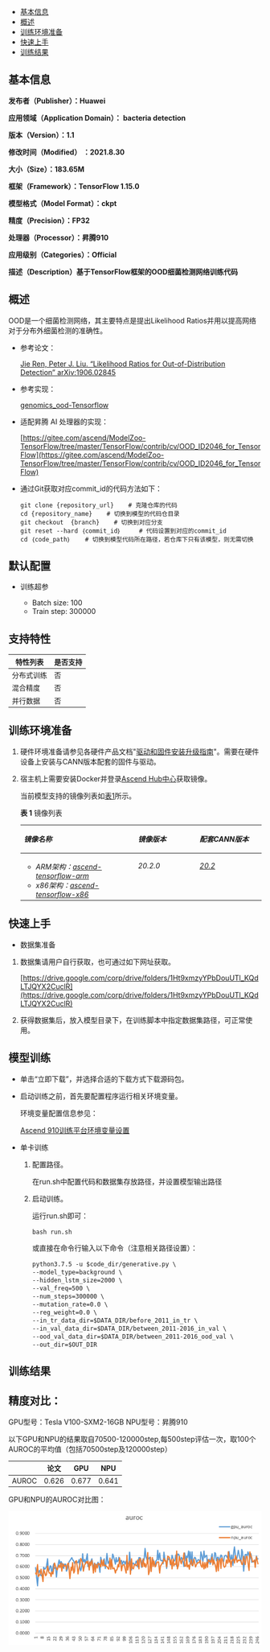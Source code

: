 -   [基本信息](##基本信息.md)
-   [概述](#概述.md)
-   [训练环境准备](#训练环境准备.md)
-   [快速上手](#快速上手.md)
-   [训练结果](#训练结果.md)

## 基本信息

**发布者（Publisher）：Huawei**

**应用领域（Application Domain）： bacteria detection**

**版本（Version）：1.1**

**修改时间（Modified） ：2021.8.30**

**大小（Size）：183.65M**

**框架（Framework）：TensorFlow 1.15.0**

**模型格式（Model Format）：ckpt**

**精度（Precision）：FP32**

**处理器（Processor）：昇腾910**

**应用级别（Categories）：Official**

**描述（Description）基于TensorFlow框架的OOD细菌检测网络训练代码** 

<h2 id="#概述.md">概述</h2>

OOD是一个细菌检测网络，其主要特点是提出Likelihood Ratios并用以提高网络对于分布外细菌检测的准确性。
- 参考论文：

    [Jie Ren, Peter J. Liu. “Likelihood Ratios for Out-of-Distribution Detection” arXiv:1906.02845](https://arxiv.org/abs/1906.02845) 

- 参考实现：

    [genomics_ood-Tensorflow](https://github.com/google-research/google-research/tree/master/genomics_ood) 

- 适配昇腾 AI 处理器的实现：
  
  [https://gitee.com/ascend/ModelZoo-TensorFlow/tree/master/TensorFlow/contrib/cv/OOD_ID2046_for_TensorFlow](https://gitee.com/ascend/ModelZoo-TensorFlow/tree/master/TensorFlow/contrib/cv/OOD_ID2046_for_TensorFlow)      


- 通过Git获取对应commit\_id的代码方法如下：
  
    ```
    git clone {repository_url}    # 克隆仓库的代码
    cd {repository_name}    # 切换到模型的代码仓目录
    git checkout  {branch}    # 切换到对应分支
    git reset --hard ｛commit_id｝     # 代码设置到对应的commit_id
    cd ｛code_path｝    # 切换到模型代码所在路径，若仓库下只有该模型，则无需切换
    ```

## 默认配置<a name="section91661242121611"></a>

- 训练超参

  - Batch size: 100
  - Train step: 300000


## 支持特性<a name="section1899153513554"></a>

| 特性列表  | 是否支持 |
|-------|------|
| 分布式训练 | 否    |
| 混合精度  | 否    |
| 并行数据  | 否    |

<h2 id="训练环境准备.md">训练环境准备</h2>

1.  硬件环境准备请参见各硬件产品文档"[驱动和固件安装升级指南]( https://support.huawei.com/enterprise/zh/category/ai-computing-platform-pid-1557196528909)"。需要在硬件设备上安装与CANN版本配套的固件与驱动。
2.  宿主机上需要安装Docker并登录[Ascend Hub中心](https://ascendhub.huawei.com/#/detail?name=ascend-tensorflow-arm)获取镜像。

    当前模型支持的镜像列表如[表1](#zh-cn_topic_0000001074498056_table1519011227314)所示。

    **表 1** 镜像列表

    <a name="zh-cn_topic_0000001074498056_table1519011227314"></a>
    <table><thead align="left"><tr id="zh-cn_topic_0000001074498056_row0190152218319"><th class="cellrowborder" valign="top" width="47.32%" id="mcps1.2.4.1.1"><p id="zh-cn_topic_0000001074498056_p1419132211315"><a name="zh-cn_topic_0000001074498056_p1419132211315"></a><a name="zh-cn_topic_0000001074498056_p1419132211315"></a><em id="i1522884921219"><a name="i1522884921219"></a><a name="i1522884921219"></a>镜像名称</em></p>
    </th>
    <th class="cellrowborder" valign="top" width="25.52%" id="mcps1.2.4.1.2"><p id="zh-cn_topic_0000001074498056_p75071327115313"><a name="zh-cn_topic_0000001074498056_p75071327115313"></a><a name="zh-cn_topic_0000001074498056_p75071327115313"></a><em id="i1522994919122"><a name="i1522994919122"></a><a name="i1522994919122"></a>镜像版本</em></p>
    </th>
    <th class="cellrowborder" valign="top" width="27.16%" id="mcps1.2.4.1.3"><p id="zh-cn_topic_0000001074498056_p1024411406234"><a name="zh-cn_topic_0000001074498056_p1024411406234"></a><a name="zh-cn_topic_0000001074498056_p1024411406234"></a><em id="i723012493123"><a name="i723012493123"></a><a name="i723012493123"></a>配套CANN版本</em></p>
    </th>
    </tr>
    </thead>
    <tbody><tr id="zh-cn_topic_0000001074498056_row71915221134"><td class="cellrowborder" valign="top" width="47.32%" headers="mcps1.2.4.1.1 "><a name="zh-cn_topic_0000001074498056_ul81691515131910"></a><a name="zh-cn_topic_0000001074498056_ul81691515131910"></a><ul id="zh-cn_topic_0000001074498056_ul81691515131910"><li><em id="i82326495129"><a name="i82326495129"></a><a name="i82326495129"></a>ARM架构：<a href="https://ascend.huawei.com/ascendhub/#/detail?name=ascend-tensorflow-arm" target="_blank" rel="noopener noreferrer">ascend-tensorflow-arm</a></em></li><li><em id="i18233184918125"><a name="i18233184918125"></a><a name="i18233184918125"></a>x86架构：<a href="https://ascend.huawei.com/ascendhub/#/detail?name=ascend-tensorflow-x86" target="_blank" rel="noopener noreferrer">ascend-tensorflow-x86</a></em></li></ul>
    </td>
    <td class="cellrowborder" valign="top" width="25.52%" headers="mcps1.2.4.1.2 "><p id="zh-cn_topic_0000001074498056_p1450714271532"><a name="zh-cn_topic_0000001074498056_p1450714271532"></a><a name="zh-cn_topic_0000001074498056_p1450714271532"></a><em id="i72359495125"><a name="i72359495125"></a><a name="i72359495125"></a>20.2.0</em></p>
    </td>
    <td class="cellrowborder" valign="top" width="27.16%" headers="mcps1.2.4.1.3 "><p id="zh-cn_topic_0000001074498056_p18244640152312"><a name="zh-cn_topic_0000001074498056_p18244640152312"></a><a name="zh-cn_topic_0000001074498056_p18244640152312"></a><em id="i162363492129"><a name="i162363492129"></a><a name="i162363492129"></a><a href="https://support.huawei.com/enterprise/zh/ascend-computing/cann-pid-251168373/software" target="_blank" rel="noopener noreferrer">20.2</a></em></p>
    </td>
    </tr>
    </tbody>
    </table>

<h2 id="快速上手.md">快速上手</h2>

- 数据集准备
1. 数据集请用户自行获取，也可通过如下网址获取。

   [https://drive.google.com/corp/drive/folders/1Ht9xmzyYPbDouUTl_KQdLTJQYX2CuclR](https://drive.google.com/corp/drive/folders/1Ht9xmzyYPbDouUTl_KQdLTJQYX2CuclR)

2. 获得数据集后，放入模型目录下，在训练脚本中指定数据集路径，可正常使用。
   

## 模型训练<a name="section715881518135"></a>

- 单击“立即下载”，并选择合适的下载方式下载源码包。

- 启动训练之前，首先要配置程序运行相关环境变量。

  环境变量配置信息参见：

     [Ascend 910训练平台环境变量设置](https://gitee.com/ascend/modelzoo/wikis/Ascend%20910%E8%AE%AD%E7%BB%83%E5%B9%B3%E5%8F%B0%E7%8E%AF%E5%A2%83%E5%8F%98%E9%87%8F%E8%AE%BE%E7%BD%AE?sort_id=3148819)


- 单卡训练 

  1. 配置路径。

     在run.sh中配置代码和数据集存放路径，并设置模型输出路径

  2. 启动训练。

     运行run.sh即可：
     ```
     bash run.sh
     ```
     或直接在命令行输入以下命令（注意相关路径设置）：
     ```
     python3.7.5 -u $code_dir/generative.py \
     --model_type=background \
     --hidden_lstm_size=2000 \
     --val_freq=500 \
     --num_steps=300000 \
     --mutation_rate=0.0 \
     --reg_weight=0.0 \
     --in_tr_data_dir=$DATA_DIR/before_2011_in_tr \
     --in_val_data_dir=$DATA_DIR/between_2011-2016_in_val \
     --ood_val_data_dir=$DATA_DIR/between_2011-2016_ood_val \
     --out_dir=$OUT_DIR
     ```


<h2 id="训练结果.md">训练结果</h2>


## 精度对比：
GPU型号：Tesla V100-SXM2-16GB
NPU型号：昇腾910

以下GPU和NPU的结果取自70500-120000step,每500step评估一次，取100个AUROC的平均值（包括70500step及120000step）

|   | 论文 | GPU | NPU |
|-------|------|------|------|
| AUROC | 0.626 | 0.677 | 0.641 |


GPU和NPU的AUROC对比图：

![输入图片说明](1661858782900.png)
